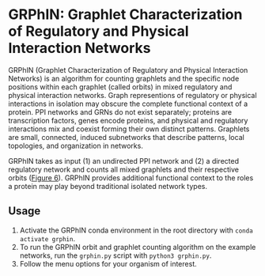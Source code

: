 # GRPhIN: Graphlet Characterization of Regulatory and Physical Interaction Networks

GRPhIN (Graphlet Characterization of Regulatory and Physical Interaction Networks) is an algorithm for counting graphlets and the specific node positions within each graphlet (called orbits) in mixed regulatory and physical interaction networks. Graph representions of regulatory or physical interactions in isolation may obscure the complete functional context of a protein. PPI networks and GRNs do not exist separately; proteins are transcription factors, genes encode proteins, and physical and regulatory interactions mix and coexist forming their own distinct patterns. Graphlets are small, connected, induced subnetworks that describe patterns, local topologies, and organization in networks.

GRPhIN takes as input (1) an undirected PPI network and (2) a directed regulatory network and counts all mixed graphlets and their respective orbits ([Figure 6](https://github.com/Reed-CompBio/motifs/blob/main/Complete%20Graphlet%20%26%20Orbit%20Definitions.pdf)). GRPhIN provides additional functional context to the roles a protein may play beyond traditional isolated network types.

## Usage
1. Activate the GRPhIN conda environment in the root directory with `conda activate grphin`.
2. To run the GRPhIN orbit and graphlet counting algorithm on the example networks, run the `grphin.py` script with `python3 grphin.py`.
3. Follow the menu options for your organism of interest.